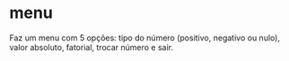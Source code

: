 # menu
Faz um menu com 5 opções: tipo do número (positivo, negativo ou nulo), valor absoluto, fatorial, trocar número e sair.
